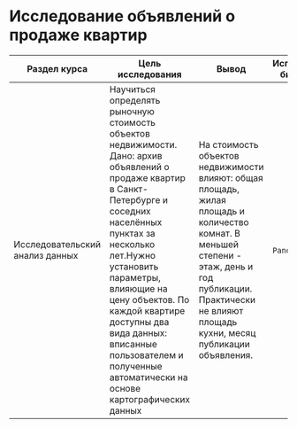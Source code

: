 # Исследование объявлений о продаже квартир

Раздел курса| Цель исследования | Вывод | Используемые библиотеки
------------- |------------------|---------------- | -----------------------
Исследовательский анализ данных |Научиться определять рыночную стоимость объектов недвижимости. Дано: архив объявлений о продаже квартир в Санкт-Петербурге и соседних населённых пунктах за несколько лет.Нужно установить параметры, влияющие на цену объектов. По каждой квартире доступны два вида данных: вписанные пользователем и полученные автоматически на основе картографических данных | На стоимость объектов недвижимости влияют: общая площадь, жилая площадь и количество комнат. В меньшей степени - этаж, день и год публикации. Практически не влияют площадь кухни, месяц публикации объявления. | `Pandas`, `Python`
